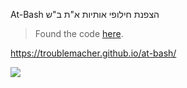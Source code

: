 At-Bash
הצפנת חילופי אותיות א"ת ב"ש
> Found the code [here](https://web.archive.org/web/20181112021417/http://www.at-bash.com/).

https://troublemacher.github.io/at-bash/

![](https://i.imgur.com/5t7dy3k.gif)
